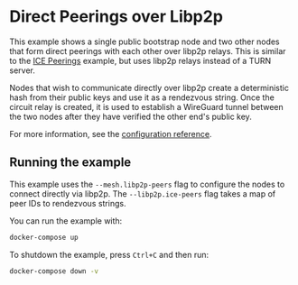 # Direct Peerings over Libp2p

This example shows a single public bootstrap node and two other nodes that form direct peerings with each other over libp2p relays.
This is similar to the [ICE Peerings](../ice-peerings/) example, but uses libp2p relays instead of a TURN server.

Nodes that wish to communicate directly over libp2p create a deterministic hash from their public keys and use it as a rendezvous string.
Once the circuit relay is created, it is used to establish a WireGuard tunnel between the two nodes after they have verified the other end's public key.

For more information, see the [configuration reference](https://webmeshproj.github.io/documentation/configuration/).

## Running the example

This example uses the `--mesh.libp2p-peers` flag to configure the nodes to connect directly via libp2p.
The `--libp2p.ice-peers` flag takes a map of peer IDs to rendezvous strings.

You can run the example with:

```bash
docker-compose up
```

To shutdown the example, press `Ctrl+C` and then run:

```bash
docker-compose down -v
```
